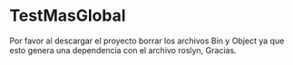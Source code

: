 # TestMasGlobal
Por favor al descargar el proyecto borrar los archivos Bin y Object ya que esto genera una dependencia con el archivo roslyn, Gracias.
